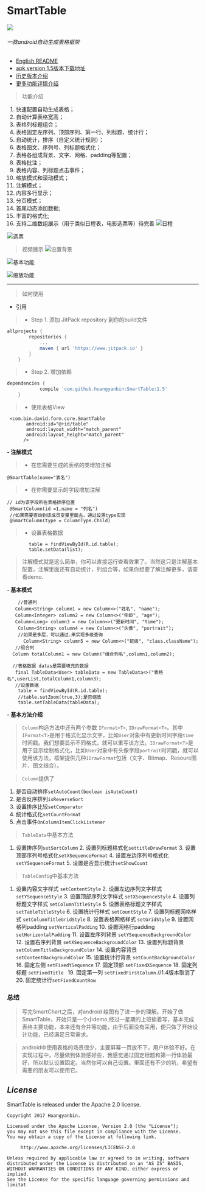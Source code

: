 # SmartTable
[![](https://jitpack.io/v/huangyanbin/smartTable.svg)](https://jitpack.io/#huangyanbin/smartTable)
###### 一款android自动生成表格框架
* [English README](/README.en.md/)
* [apk version 1.5版本下载地址](/img/smartTable.apk)
* [历史版本介绍](/README_old_version.md/)
* [更多功能详情介绍](https://juejin.im/post/5a55ae6c5188257350511a8c)
> 功能介绍
1.  快速配置自动生成表格；
2.  自动计算表格宽高；
3.  表格列标题组合；
4.  表格固定左序列、顶部序列、第一行、列标题、统计行；
5.  自动统计，排序（自定义统计规则）；
6.  表格图文、序列号、列标题格式化；
7.  表格各组成背景、文字、网格、padding等配置；
8.  表格批注；
9.  表格内容、列标题点击事件；
10. 缩放模式和滚动模式；
11. 注解模式；
12. 内容多行显示；
13. 分页模式；
14. 首尾动态添加数据;
15. 丰富的格式化;
16. 支持二维数组展示（用于类似日程表，电影选票等）待完善
![日程](/img/progress.jpg)

![选票](/img/seat.jpg)
> 视频展示
![设置背景](/img/bg.png)

![基本功能](/img/table.gif)

![缩放功能](/img/zoom.gif)

---
> 如何使用

- 引用

> * Step 1. 添加 JitPack repository 到你的build文件

```gradle
allprojects {
		repositories {
			...
			maven { url 'https://www.jitpack.io' }
		}
	}
```

> * Step 2. 增加依赖

```gradle
dependencies {
	        compile 'com.github.huangyanbin:SmartTable:1.5'
	}
```

> * 使用表格View

```
 <com.bin.david.form.core.SmartTable
       android:id="@+id/table"
       android:layout_width="match_parent"
       android:layout_height="match_parent"
      />
 ```

**- 注解模式**

> *  在您需要生成的表格的类增加注解

```
@SmartTable(name="表名")

```

> *  在你需要显示的字段增加注解

```
// id为该字段所在表格排序位置
 @SmartColumn(id =1,name = "列名")
 //如果需要查询到该成员变量里面去，通过设置type实现
 @SmartColumn(type = ColumnType.Child)
```
> * 设置表格数据

```
        table = findViewById(R.id.table);
        table.setData(list);
```

> 注解模式就是这么简单，你可以直接运行查看效果了。当然这只是注解基本配置，注解里面还有自动统计，列组合等，如果你想要了解注解更多，请查看demo.


**- 基本模式**
```
    //普通列
   Column<String> column1 = new Column<>("姓名", "name");
   Column<Integer> column2 = new Column<>("年龄", "age");
   Column<Long> column3 = new Column<>("更新时间", "time");
    Column<String> column4 = new Column<>("头像", "portrait");
    //如果是多层，可以通过.来实现多级查询
      Column<String> column5 = new Column<>("班级", "class.className");
   //组合列
  Column totalColumn1 = new Column("组合列名",column1,column2);

  //表格数据 datas是需要填充的数据
   final TableData<User> tableData = new TableData<>("表格名",userList,totalColumn1,column3);
   //设置数据
    table = findViewById(R.id.table);
    //table.setZoom(true,3);是否缩放
    table.setTableData(tableData);

```
**- 基本方法介绍**

  >  ```Column```构造方法中还有两个参数 ```IFormat<T>```, ```IDrawFormat<T>```。其中```IFormat<T>```是用于格式化显示文字，比如```User```对象中有更新时间字段```time```时间戳。我们想要显示不同格式，就可以重写该方法。```IDrawFormat<T>```是用于显示绘制格式化，比如```User```对象中有头像字段```portrait```时间戳，就可以使用该方法，框架提供几种```IDrawFormat```包括（文字、Bitmap、Resoure图片、图文结合）。


  >  ```Column```提供了

   1. 是否自动排序```setAutoCount(boolean isAutoCount)```
   2. 是否反序排列```isReverseSort```
   3. 设置排序比较```setComparator```
   4. 统计格式化```setCountFormat```
   5. 点击事件```OnColumnItemClickListener```


 >  ```TableData```中基本方法

1.    设置排序列```setSortColumn```
    2. 设置列标题格式化```settitleDrawFormat```
    3. 设置顶部序列号格式化```setXSequenceFormat```
    4. 设置左边序列号格式化```setYSequenceFormat```
    5. 设置是否显示统计```setShowCount```



 >  ```TableConfig```中基本方法

1.    设置内容文字样式 ```setContentStyle```
     2. 设置左边序列文字样式 ```setYSequenceStyle```
     3. 设置顶部序列文字样式 ```setXSequenceStyle```
     4. 设置列标题文字样式 ```setColumnTitleStyle```
     5. 设置表格标题文字样式 ```setTableTitleStyle```
     6. 设置统计行样式 ```setCountStyle```
     7. 设置列标题网格样式 ```setColumnTitleGridStyle```
     8. 设置表格网格样式 ```setGridStyle```
     9. 设置网格列padding ```setVerticalPadding```
     10. 设置网格行padding ```setHorizontalPadding```
     11. 设置左序列背景 ```setYSequenceBackgroundColor```
     12. 设置右序列背景 ```setXSequenceBackgroundColor```
     13. 设置列标题背景 ```setColumnTitleBackgroundColor```
     14. 设置内容背景 ```setContentBackgroundColor```
     15. 设置统计行背景 ```setCountBackgroundColor```
     16. 固定左侧 ```setFixedYSequence```
     17. 固定顶部  ```setFixedXSequence```
     18. 固定列标题  ```setFixedTitle ```
     19. 固定第一列 ```setFixedFirstColumn``` //1.4版本取消了
     20. 固定统计行```setFixedCountRow```



### 总结

> 写完SmartChart之后，对android 绘图有了进一步的理解。开始了做SmartTable，开始只是一个小demo,经过一星期的上班偷着写，基本完成表格主要功能，本来还有合并等功能，由于后面没有采用，便只做了开始设计功能，已经满足日常需求。

> android中使用表格的场景很少，主要屏幕一页放不下，用户体验不好。在实现过程中，尽量做到体验感好些，我感觉通过固定标题和第一行体验最好，所以默认设置固定。当然你可以自己设置。里面还有不少的坑，希望有需要的朋友可以使用它。

## *License*

SmartTable is released under the Apache 2.0 license.

```
Copyright 2017 Huangyanbin.

Licensed under the Apache License, Version 2.0 (the "License");
you may not use this file except in compliance with the License.
You may obtain a copy of the License at following link.

     http://www.apache.org/licenses/LICENSE-2.0

Unless required by applicable law or agreed to in writing, software
distributed under the License is distributed on an "AS IS" BASIS,
WITHOUT WARRANTIES OR CONDITIONS OF ANY KIND, either express or implied.
See the License for the specific language governing permissions and
limitat


